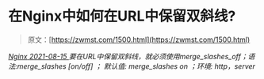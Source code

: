<!--yml
category: 未分类
date: 0001-01-01 00:00:00
--->

# 在Nginx中如何在URL中保留双斜线?

> 原文：[https://zwmst.com/1500.html](https://zwmst.com/1500.html)

   [ *Nginx* ](https://zwmst.com/nginx)*[ <time datetime="2021-08-15T11:44:14+08:00"> 2021-08-15 </time> ](https://zwmst.com/1500.html)  要在URL中保留双斜线，就必须使用merge_slashes_off；语法:merge_slashes [on/off] ； 默认值: merge_slashes on ；环境: http，server*